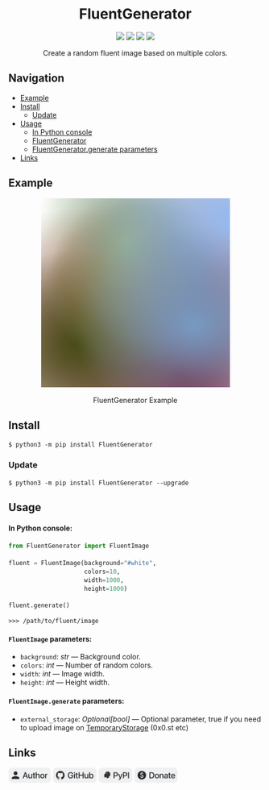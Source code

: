 <div align="center">
  <h1>FluentGenerator</h1>
  <p>
    <img src="https://img.shields.io/pypi/dm/FluentGenerator">
    <img src="https://img.shields.io/pypi/v/FluentGenerator?label=version">
    <img src="https://img.shields.io/pypi/l/FluentGenerator">
    <img src="https://img.shields.io/github/repo-size/ulbwazhine/FluentGenerator">
  </p>
  <p>Create a random fluent image based on multiple colors.</p>
</div>

## Navigation
* [Example](https://github.com/ulbwazhine/FluentGenerator#example)
* [Install](https://github.com/ulbwazhine/FluentGenerator#install)
  * [Update](https://github.com/ulbwazhine/FluentGenerator#update)
* [Usage](https://github.com/ulbwazhine/FluentGenerator#usage)
  * [In Python console](https://github.com/ulbwazhine/FluentGenerator#in-python-console)
  * [FluentGenerator](https://github.com/ulbwazhine/FluentGenerator#fluentimage-parameters)
  * [FluentGenerator.generate parameters](https://github.com/ulbwazhine/FluentGenerator#fluentimagegenerate-parameters)
* [Links](https://github.com/ulbwazhine/FluentGenerator#links)

## Example

<div align="center">
  <img width="375px" src="https://raw.githubusercontent.com/ulbwazhine/FluentGenerator/main/FluentGenerator/example.png" alt="FluentGenerator Example">
  <p>FluentGenerator Example</p>
</div>

## Install
```console
$ python3 -m pip install FluentGenerator
```

### Update
```console
$ python3 -m pip install FluentGenerator --upgrade
```

## Usage

#### In Python console:

```python
from FluentGenerator import FluentImage

fluent = FluentImage(background="#white",
                     colors=10,
                     width=1000,
                     height=1000)

fluent.generate()
```

```console
>>> /path/to/fluent/image
```

#### `FluentImage` parameters:
   * `background`: *str* — Background color.
   * `colors`: *int* — Number of random colors.
   * `width`: *int* — Image width.
   * `height`: *int* — Height width.
   
#### `FluentImage.generate` parameters:
   * `external_storage`: *Optional[bool]* — Optional parameter, true if you need to upload image on [TemporaryStorage](https://github.com/ulbwazhine/TemporaryStorage) (0x0.st etc)

## Links
[<img src="https://raw.githubusercontent.com/ulbwa/ulbwa/main/static/badges/author.svg" height="30"/>](https://ulbwa.github.io)
[<img src="https://raw.githubusercontent.com/ulbwa/ulbwa/main/static/badges/github.svg" height="30"/>](https://github.com/ulbwazhine/FluentGenerator)
[<img src="https://raw.githubusercontent.com/ulbwa/ulbwa/main/static/badges/pypi.svg" height="30"/>](https://pypi.org/project/FluentGenerator)
[<img src="https://raw.githubusercontent.com/ulbwa/ulbwa/main/static/badges/donate.svg" height="30"/>](https://ulbwa.github.io/go?to=donate)